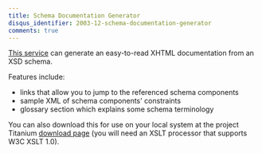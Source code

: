```yaml
---
title: Schema Documentation Generator
disqus_identifier: 2003-12-schema-documentation-generator
comments: true
---
```


[This service][1] can generate an easy-to-read XHTML documentation from an XSD schema.

Features include:

* links that allow you to jump to the referenced schema components
* sample XML of schema components' constraints
* glossary section which explains some schema terminology

You can also download this for use on your local system at the project Titanium [download page][2] (you will need an XSLT processor that supports W3C XSLT 1.0).

[1]:http://titanium.dstc.edu.au/xml/xs3p/online.shtml
[2]:http://titanium.dstc.edu.au/xml/xs3p/download.shtml
